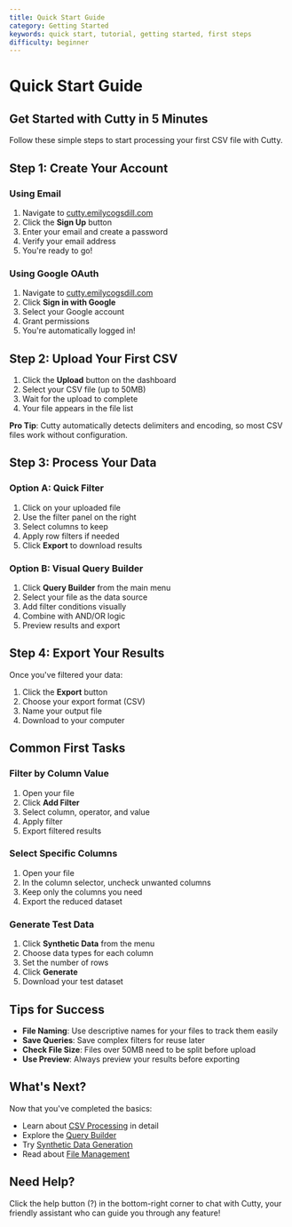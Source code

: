 ```yaml
---
title: Quick Start Guide
category: Getting Started
keywords: quick start, tutorial, getting started, first steps
difficulty: beginner
---
```


# Quick Start Guide

## Get Started with Cutty in 5 Minutes

Follow these simple steps to start processing your first CSV file with Cutty.

## Step 1: Create Your Account

### Using Email
1. Navigate to [cutty.emilycogsdill.com](https://cutty.emilycogsdill.com)
2. Click the **Sign Up** button
3. Enter your email and create a password
4. Verify your email address
5. You're ready to go!

### Using Google OAuth
1. Navigate to [cutty.emilycogsdill.com](https://cutty.emilycogsdill.com)
2. Click **Sign in with Google**
3. Select your Google account
4. Grant permissions
5. You're automatically logged in!

## Step 2: Upload Your First CSV

1. Click the **Upload** button on the dashboard
2. Select your CSV file (up to 50MB)
3. Wait for the upload to complete
4. Your file appears in the file list

**Pro Tip**: Cutty automatically detects delimiters and encoding, so most CSV files work without configuration.

## Step 3: Process Your Data

### Option A: Quick Filter
1. Click on your uploaded file
2. Use the filter panel on the right
3. Select columns to keep
4. Apply row filters if needed
5. Click **Export** to download results

### Option B: Visual Query Builder
1. Click **Query Builder** from the main menu
2. Select your file as the data source
3. Add filter conditions visually
4. Combine with AND/OR logic
5. Preview results and export

## Step 4: Export Your Results

Once you've filtered your data:
1. Click the **Export** button
2. Choose your export format (CSV)
3. Name your output file
4. Download to your computer

## Common First Tasks

### Filter by Column Value
1. Open your file
2. Click **Add Filter**
3. Select column, operator, and value
4. Apply filter
5. Export filtered results

### Select Specific Columns
1. Open your file
2. In the column selector, uncheck unwanted columns
3. Keep only the columns you need
4. Export the reduced dataset

### Generate Test Data
1. Click **Synthetic Data** from the menu
2. Choose data types for each column
3. Set the number of rows
4. Click **Generate**
5. Download your test dataset

## Tips for Success

- **File Naming**: Use descriptive names for your files to track them easily
- **Save Queries**: Save complex filters for reuse later
- **Check File Size**: Files over 50MB need to be split before upload
- **Use Preview**: Always preview your results before exporting

## What's Next?

Now that you've completed the basics:
- Learn about [CSV Processing](../features/csv-processing/uploading-files.md) in detail
- Explore the [Query Builder](../features/query-builder/overview.md)
- Try [Synthetic Data Generation](../features/synthetic-data/overview.md)
- Read about [File Management](../features/file-management/overview.md)

## Need Help?

Click the help button (?) in the bottom-right corner to chat with Cutty, your friendly assistant who can guide you through any feature!